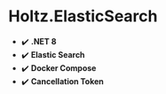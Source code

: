 # Holtz.ElasticSearch

- :heavy_check_mark: **.NET 8**
- :heavy_check_mark: **Elastic Search**
- :heavy_check_mark: **Docker Compose**
- :heavy_check_mark: **Cancellation Token**
